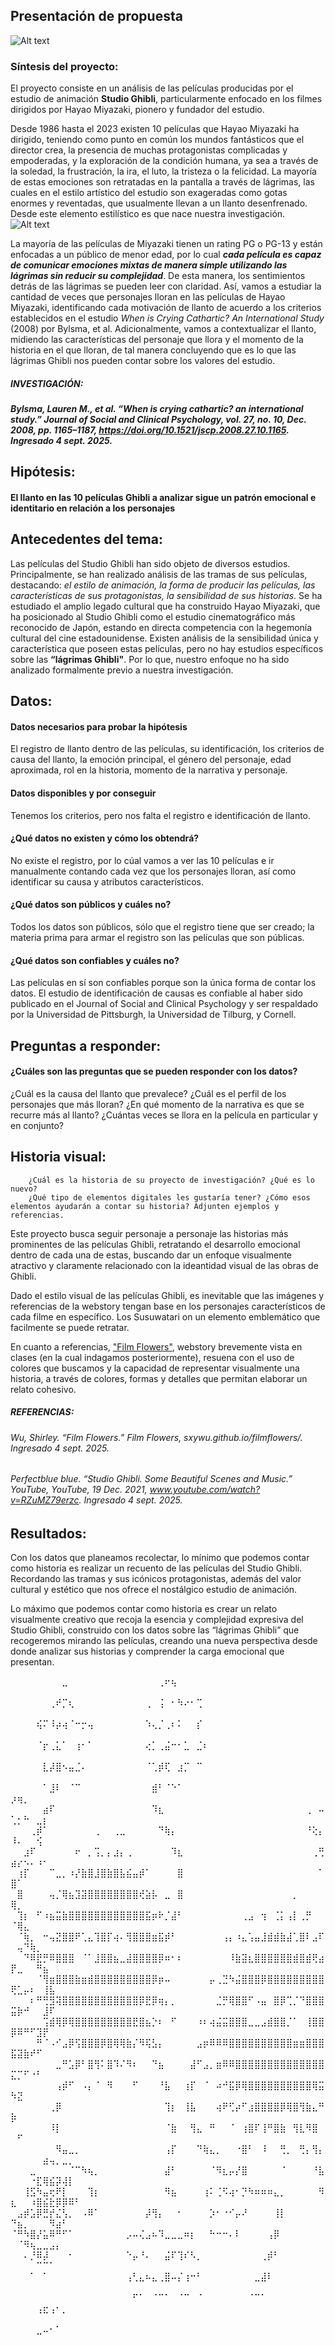 
  ## Presentación de propuesta 
![Alt text](/images/fan-art-ghibli-18.jpg)
  ### Síntesis del proyecto:
El proyecto consiste en un análisis de las películas producidas por el estudio de animación **Studio Ghibli**, particularmente enfocado en los filmes dirigidos por Hayao Miyazaki, pionero y fundador del estudio. 

Desde 1986 hasta el 2023 existen 10 películas que Hayao Miyazaki ha dirigido, teniendo como punto en común los mundos fantásticos que el director crea, la presencia de muchas protagonistas complicadas y empoderadas, y la exploración de la condición humana, ya sea a través de la soledad, la frustración, la ira, el luto, la tristeza o la felicidad. La mayoría de estas emociones son retratadas en la pantalla a través de lágrimas, las cuales en el estilo artístico del estudio son exageradas como gotas enormes y reventadas, que usualmente llevan a un llanto desenfrenado. Desde este elemento estilístico es que nace nuestra investigación. 
![Alt text](/images/tears.jpg)


La mayoría de las películas de Miyazaki tienen un rating PG o PG-13 y están enfocadas a un público de menor edad, por lo cual ***cada película es capaz de comunicar emociones mixtas de manera simple utilizando las lágrimas sin reducir su complejidad***. De esta manera, los sentimientos detrás de las lágrimas se pueden leer con claridad. 
Así, vamos a estudiar la cantidad de veces que personajes lloran en las películas de Hayao Miyazaki, identificando cada motivación de llanto de acuerdo a los criterios establecidos en el estudio *When is Crying Cathartic? An International Study* (2008) por Bylsma, et al. Adicionalmente, vamos a contextualizar el llanto, midiendo las características del personaje que llora y el momento de la historia en el que lloran, de tal manera concluyendo que es lo que las lágrimas Ghibli nos pueden contar sobre los valores del estudio.  

##### INVESTIGACIÓN: 
##### Bylsma, Lauren M., et al. “When is crying cathartic? an international study.” Journal of Social and Clinical Psychology, vol. 27, no. 10, Dec. 2008, pp. 1165–1187, https://doi.org/10.1521/jscp.2008.27.10.1165. Ingresado 4 sept. 2025. 

## Hipótesis:
#### El llanto en las 10 películas Ghibli a analizar sigue un patrón emocional e identitario en relación a los personajes

## Antecedentes del tema:
Las películas del Studio Ghibli han sido objeto de diversos estudios. Principalmente, se han realizado análisis de las tramas de sus películas, destacando: *el estilo de animación, la forma de producir las películas, las características de sus protagonistas, la sensibilidad de sus historias*.
Se ha estudiado el amplio legado cultural que ha construido Hayao Miyazaki, que ha posicionado al Studio Ghibli como el estudio cinematográfico más reconocido de Japón, estando en directa competencia con la hegemonía cultural del cine estadounidense.
Existen análisis de la sensibilidad única y característica que poseen estas películas, pero no hay estudios específicos sobre las **“lágrimas Ghibli"**. Por lo que, nuestro enfoque no ha sido analizado formalmente previo a nuestra investigación.
    
## Datos:
#### Datos necesarios para probar la hipótesis
El registro de llanto dentro de las películas, su identificación, los criterios de causa del llanto, la emoción principal, el género del personaje, edad aproximada, rol en la historia, momento de la narrativa y personaje. 
#### Datos disponibles y por conseguir 
Tenemos los criterios, pero nos falta el registro e identificación de llanto.  
#### ¿Qué datos no existen y cómo los obtendrá?
No existe el registro, por lo cúal vamos a ver las 10 películas e ir manualmente contando cada vez que los personajes lloran, así como identificar su causa y atributos característicos. 
#### ¿Qué datos son públicos y cuáles no?
Todos los datos son públicos, sólo que el registro tiene que ser creado; la materia prima para armar el registro son las películas que son públicas. 
#### ¿Qué datos son confiables y cuáles no?
Las películas en sí son confiables porque son la única forma de contar los datos. El estudio de identificación de causas es confiable al haber sido publicado en el Journal of Social and Clinical Psychology  y ser respaldado por la Universidad de Pittsburgh, la Universidad de Tilburg, y Cornell. 

## Preguntas a responder:
#### ¿Cuáles son las preguntas que se pueden responder con los datos?
¿Cuál es la causa del llanto que prevalece? 
¿Cuál es el perfil de los personajes que más lloran? 
¿En qué momento de la narrativa es que se recurre más al llanto?
¿Cuántas veces se llora en la película en particular y en conjunto?  
## Historia visual:
        ¿Cuál es la historia de su proyecto de investigación? ¿Qué es lo nuevo?
        ¿Qué tipo de elementos digitales les gustaría tener? ¿Cómo esos elementos ayudarán a contar su historia? Adjunten ejemplos y referencias.
Este proyecto busca seguir personaje a personaje las historias más prominentes de las películas Ghibli, retratando el desarrollo emocional dentro de cada una de estas, buscando dar un enfoque visualmente atractivo y claramente relacionado con la ideantidad visual de las obras de Ghibli.

Dado el estilo visual de las películas Ghibli, es inevitable que las imágenes y referencias de la webstory tengan base en los personajes característicos de cada filme en específico. Los Susuwatari on un elemento emblemático que facilmente se puede retratar.

En cuanto a referencias, ["Film Flowers"](https://sxywu.github.io/filmflowers/), webstory brevemente vista en clases (en la cual indagamos posteriormente), resuena con el uso de colores que buscamos y la capacidad de representar visualmente una historia, a través de colores, formas y detalles que permitan elaborar un relato cohesivo. 

##### REFERENCIAS: 
######  Wu, Shirley. “Film Flowers.” Film Flowers, sxywu.github.io/filmflowers/. Ingresado 4 sept. 2025.
###### Perfectblue blue. “Studio Ghibli. Some Beautiful Scenes and Music.” YouTube, YouTube, 19 Dec. 2021, www.youtube.com/watch?v=RZuMZ79erzc. Ingresado 4 sept. 2025.

## Resultados:

Con los datos que planeamos recolectar, lo mínimo que podemos contar como historia es realizar un recuento de las películas del Studio Ghibli. Recordando las tramas y sus icónicos protagonistas, además del valor cultural y estético que nos ofrece el nostálgico estudio de animación.

Lo máximo que podemos contar como historia es crear un relato visualmente creativo que recoja la esencia y complejidad expresiva del Studio Ghibli, construido con los datos sobre las “lágrimas Ghibli” que recogeremos mirando las películas, creando una nueva perspectiva desde donde analizar sus historias y comprender la carga emocional que presentan.

⠀⠀⠀⠀⠀⠀⠀⠀⣀⠀⠀⠀⠀⠀⠀⠀⠀⠀⠀⠀⠀⠀⠀⢀⠖⢦⠀⠀⠀⠀⠀⠀⠀⠀⠀⠀⠀⠀⠀⠀⠀⠀⠀⠀⠀⠀⠀⠀⠀⠀⠀⠀⠀⠀⠀⠀⠀⠀⠀⠀
⠀⠀⠀⠀⠀⠀⢀⠞⡉⢆⠀⠀⠀⠀⠀⠀⠀⠀⠀⠀⠀⢀⠀⢨⠀⠂⠳⠔⠂⢉⠀⠀⠀⠀⠀⠀⠀⠀⠀⠀⠀⠀⠀⠀⠀⠀⠀⠀⠀⠀⠀⠀⠀⠀⠀⠀⠀⠀⠀⠀
⠀⠀⠀⠀⢮⠍⠸⡴⢴⠈⠒⡒⢤⠀⠀⠀⠀⠀⠀⠀⠀⠱⢄⡈⢀⠆⠅⠀⠀⡎⠀⠀⠀⠀⠀⠀⠀⠀⠀⠀⠀⠀⠀⠀⠀⠀⠀⠀⠀⠀⠀⠀⠀⠀⠀⠀⠀⠀⠀⠀
⠀⠀⠀⠀⠈⡖⢀⣅⠁⠀⢰⠂⠁⠀⠀⠀⠀⠀⠀⠀⠀⢔⡁⢀⣬⠒⠂⣁⠀⣈⠆⠀⠀⠀⠀⠀⠀⠀⠀⠀⠀⠀⠀⠀⠀⠀⠀⠀⠀⠀⠀⠀⠀⠀⠀⠀⠀⠀⠀⠀
⠀⠀⠀⠀⠀⣇⡼⣿⠢⣤⣈⠄⠀⠀⠀⠀⠀⠀⠀⠀⠀⠈⢁⡾⢏⠀⣰⡉⠀⠉⠀⠀⠀⠀⠀⠀⠀⠀⠀⠀⠀⠀⠀⠀⠀⠀⠀⠀⠀⠀⠀⠀⠀⠀⠀⠀⠀⠀⠀⠀
⠀⠀⠀⠀⠀⠁⣸⠇⠀⠈⠉⠀⠀⠀⠀⠀⠀⠀⠀⠀⠀⠀⣾⠃⠈⠑⠁⠀⠀⠀⠀⠀⠀⠀⠀⠀⠀⠀⠀⠀⠀⠀⠀⠀⠀⠀⠀⠀⠀⡰⢶⡀⠀⠀⠀⠀⠀⠀⠀⠀
⠀⠀⠀⠀⠀⣴⠏⠀⠀⠀⠀⠀⠀⠀⠀⠀⠀⠀⠀⠀⠀⠀⠹⣆⠀⠀⠀⠀⠀⠀⠀⠀⠀⠀⠀⠀⠀⠀⠀⠀⠀⠀⠀⠀⠀⠀⢀⠀⠤⢁⡂⠓⠀⣀⡆⠀⠀⠀⠀⠀
⠀⠀⠀⢀⡾⠁⠀⠀⠀⠀⠀⠀⠀⢀⠀⠀⢀⣀⠀⠀⠀⠀⠀⠙⢷⡄⠀⠀⠀⠀⠀⠀⠀⠀⠀⠀⠀⠀⠀⠀⠀⠀⠀⠀⠀⠀⠘⢕⡄⠸⠄⠀⠀⢪⠀⠀⠀⠀⠀⠀
⠀⠀⣰⠏⠀⠀⠀⠀⠀⠀⠖⠀⡀⢩⡀⡄⣰⡄⢀⠀⠀⠀⠀⠀⠀⠹⣆⠀⠀⠀⠀⠀⠀⠀⠀⠀⠀⠀⠀⠀⠀⠀⠀⠀⠀⠀⠀⢀⢛⣴⡔⠢⠄⠰⠂⠀⠀⠀⠀⠀
⠀⢰⡏⠀⠀⠀⠉⣀⡀⠰⡜⣷⣿⣸⣿⣷⣿⣧⣮⣤⡾⠁⠀⠀⠀⠀⣿⠀⠀⠀⠀⠀⠀⠀⠀⠀⠀⠀⠀⠀⠀⠀⠀⠀⠀⠀⠀⠀⠁⣿⠁⠀⠀⠀⠀⠀⠀⠀⠀⠀
⠀⣿⠀⠀⠀⠀⢤⡈⢿⣦⣹⣽⣿⣿⣿⣿⣿⣿⣿⣿⢞⣵⡧⠀⣀⠀⣿⠀⠀⠀⠀⠀⠀⠀⠀⠀⠀⠀⠀⠀⠀⠀⠀⠀⡀⠀⠀⠀⠀⢿⡀⠀⠀⠀⠀⠀⠀⠀⠀⠀
⠀⢹⡆⠀⠋⠰⣦⣭⣷⣿⣿⣿⣿⣿⣿⣿⣿⣿⣿⣿⣿⣯⡶⠗⡈⣼⠃⠀⠀⠀⠀⠀⠀⠀⠀⠀⢀⣠⠀⢲⠀⢈⡅⢠⡇⢀⡛⠀⠀⠈⢿⣄⠀⠀⠀⠀⠀⠀⠀⠀
⠀⠈⢷⡀⠀⠒⢤⣝⣿⣿⠟⢁⣄⢹⣿⡏⢴⠄⢻⣿⣿⣿⣶⣯⡾⠃⠀⠀⠀⠀⠀⠀⠀⢠⡄⠰⣄⢡⣤⣸⣾⣾⣷⣼⢁⣿⠇⣠⠏⠀⢤⠙⢷⡀⠀⠀⠀⠀⠀⠀
⠀⠀⠙⠿⣟⡛⠿⣿⣿⣿⠀⠈⠁⣸⣿⣿⣦⣀⣼⣿⣿⣿⣿⡿⠶⠂⠆⠀⠀⠀⠀⠀⠀⠀⠸⣷⣽⣆⣿⣿⣿⣿⣿⣿⣾⣿⣾⢟⣴⡟⣀⠀⠀⠛⣦⠀⠀⠀⠀⠀
⠀⠀⠀⠀⠈⢻⣶⣿⣿⣿⣷⣶⣾⣿⣿⣿⣿⣿⣿⣿⣿⣿⡿⡶⠤⠀⠀⠀⠀⠀⠀⡤⢀⣙⠳⣬⣿⣿⣿⡿⣿⣿⣿⣿⣿⣿⣿⣿⣿⢟⣁⡤⠆⠀⢸⣧⠀⠀⠀⠀
⠀⠀⠀⠆⠛⢛⣻⢽⣿⣿⣿⣿⣿⣿⣿⣿⣿⣿⣿⣿⡿⣟⡿⢶⡄⡀⠀⠀⠀⠀⠀⠀⣈⡛⢿⣿⣿⠋⠠⣤⠀⣿⡿⢉⡈⠙⣿⣿⣿⣭⡷⠚⠀⠀⣸⠏⠀⠀⠀⠀
⠀⠀⠀⠀⠀⢩⣾⢿⡿⢿⣿⣿⣿⣿⣿⣿⣿⣿⣿⣟⣿⣦⡑⠆⠀⠋⠀⠀⠀⠰⠆⢴⣬⣭⣿⣿⣿⣀⣀⣠⣾⣿⣿⡈⠁⠀⢸⣿⣿⡿⠿⠛⠋⣹⡟⠀⠀⠀⠀⠀
⠀⠀⠀⠀⠛⠈⠠⠊⣠⡿⢫⣿⣿⣿⡿⣿⢿⢿⣷⡌⠻⢯⣣⡄⠀⠀⠀⠀⠀⣠⡶⠿⠿⠿⣿⣿⣿⣿⣿⣿⣿⣿⣿⣿⣶⣶⣿⣿⣿⣯⣽⣷⠞⠋⠀⠀⠀⠀⠀⠀
⠀⠀⠀⠀⠀⠀⠀⣀⠛⣡⡿⠃⣿⢻⠅⣿⠹⠌⠻⠆⠀⠀⠙⣦⠀⠀⠀⠀⣼⠋⣠⡀⣶⠿⠿⣿⣿⣿⣿⣿⣿⣿⣿⣿⣿⣿⣿⣿⣿⣍⡉⠋⠐⠃⠀⠀⠀⠀⠀⠀
⠀⠀⠀⠀⠀⠀⠀⢠⡾⠋⠀⠠⡄⠈⠀⠻⠀⠀⠀⠋⠀⠀⠀⠘⣧⠀⠀⢰⡏⠀⠈⠀⠴⠚⣯⡿⢿⣿⣿⣿⣿⣿⣿⣿⣿⣿⣿⢿⣭⠳⣝⠀⠀⠀⠀⠀⠀⠀⠀⠀
⠀⠀⠀⠀⠀⠀⢀⡿⠀⠀⠀⠀⠀⠀⠀⠀⠀⠀⠀⠀⠀⠀⠀⠀⢹⡆⠀⢸⣧⠀⠀⠀⢴⠟⢋⡴⠋⣰⣿⣿⣿⣿⡿⢿⣿⢻⣷⣄⠛⡷⠀⠀⠀⠀⠀⠀⠀⠀⠀⠀
⠀⠀⠀⠀⠀⠀⠸⡇⠀⠀⠀⠀⠀⠀⠀⠀⠀⠀⠀⠀⠀⠀⠀⠀⠈⣷⠀⠀⢻⣄⠀⠛⠀⠀⠈⠀⢰⣿⠏⢸⠛⣿⣷⠀⢻⣇⠻⣿⠀⠀⠋⠀⠀⠀⠀⠀⠀⠀⠀⠀
⠀⠀⠀⠀⠀⠀⠀⠻⣤⣀⡀⠀⠀⠀⠀⠀⠀⠀⠀⠀⠀⠀⠀⠀⢠⡏⠀⠀⠀⠙⢷⣄⡀⠀⠀⠐⣿⠃⠀⠸⠀⠀⢛⡀⠀⢛⡄⢻⡄⠀⠀⠀⠀⠀⣴⢤⡀⣀⡀⠀
⠀⠀⠀⣀⠀⠀⠀⠀⠀⠈⠉⠳⢦⡀⠀⠀⠀⠀⠀⠀⠀⠀⠀⠀⣼⠃⠀⠀⠀⠀⠀⠈⠻⣆⡤⡜⣿⠀⠀⠀⠀⠀⠈⠀⠀⠀⠀⠘⣧⠀⠀⠀⠐⣏⢿⣮⡽⢼⡇⠀
⠀⠀⢸⣫⠳⣤⢖⠟⡇⠀⠀⠀⢹⡆⠀⠀⠀⠀⠀⠀⠀⠀⠀⠀⠻⣦⠀⠀⠀⠀⢰⠅⢈⠫⢴⠂⡙⠳⠶⠶⠶⣄⡀⠀⠀⠀⠀⠀⠻⣆⠀⠀⠰⣿⣮⣗⡿⡿⠿⠃
⠀⣠⡾⣡⡿⣛⡞⣌⢣⡀⠀⠠⠿⠁⠀⠀⠀⠀⠀⠀⠀⡼⢻⡄⠀⠀⠂⠀⠀⠀⠀⡱⠂⠐⠊⡤⠜⠀⠀⠀⠀⢸⡇⠀⠀⠀⠀⠀⠀⠙⣦⡀⠀⠀⠀⠻⣴⠃⠀⠀
⠈⠛⠳⣿⡜⣥⠿⠛⠋⠁⠀⠀⠀⠀⠀⠀⠀⠀⡠⠤⢌⣠⠦⠹⣀⣀⣀⠶⡆⠀⠀⠓⠒⠒⠄⠇⠀⠀⠀⠀⢠⡿⠀⠀⠀⠀⠀⠀⠀⠀⠈⠻⢦⣀⣀⣠⡄⠀⠀⠀
⠀⠀⠄⡘⠿⡼⠀⠀⠀⠂⠀⠀⠀⠀⠀⠀⠀⠀⠑⡤⠘⠄⠀⠀⣬⠏⢹⠎⠣⡀⠀⠀⠀⠀⠀⠀⠀⠀⠀⢀⡾⠃⠀⠀⠀⠀⠀⠀⠀⠀⠀⠀⠀⠉⠉⠁⠀⠀⠀⠀
⠀⠀⠀⠁⠀⠁⠀⠀⠀⠀⠀⠀⠀⠀⠀⠀⠀⠀⢠⢃⣄⠦⣄⢀⣿⠤⡌⢰⠒⠃⠀⠀⠀⠀⠀⠀⠀⠀⣀⣼⠇⠀⠀⠀⠀⠀⠀⠀⠀⠀⠀⠀⠀⠀⠀⠀⠀⠀⠀⠀
⠀⠀⠀⠀⠀⠀⠀⠀⠀⠀⠀⠀⠀⠀⠀⠀⠀⠀⠀⠋⠁⠀⠈⠉⠁⠀⠈⠉⠀⠈⠀⠀⠀⠀⠀⠀⠀⠈⠉⠁⠀⠀⠀⠀⠀⠀⠀⠀⠀⠀⠀⠀⠀⢠⣖⢠⠂⡀⠀⠀
⠀⠀⠀⠀⠀⠀⠀⠀⠀⠀⠀⠀⠀⠀⠀⠀⠀⠀⠀⠀⠀⠀⠀⠀⠀⠀⠀⠀⠀⠀⠀⠀⠀⠀⠀⠀⠀⠀⠀⠀⠀⠀⠀⠀⠀⠀⠀⠀⠀⠀⠀⠀⠀⣀⠤⠂⠁⠀⠀⠀
